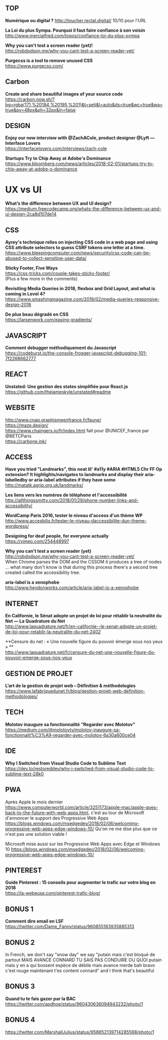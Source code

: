 ## TOP

**Numérique ou digital ?** 
http://toucher.rectal.digital/ 10/10 pour l'URL 

**La Loi du plus Sympa. Pourquoi il faut faire confiance à son voisin**  
http://www.mercialfred.com/topos/confiance-loi-du-plus-sympa

**Why you can't test a screen reader (yet)!**  
http://robdodson.me/why-you-cant-test-a-screen-reader-yet/

**Purgecss is a tool to remove unused CSS**  
https://www.purgecss.com/


## Carbon 
**Create and share beautiful images of your source code**  
https://carbon.now.sh/?bg=rgba(171,%20184,%20195,%201)&t=seti&l=auto&ds=true&wc=true&wa=true&pv=48px&ph=32px&ln=false


## DESIGN

**Enjoy our new interview with @ZachACole, product designer @Lyft — Interface Lovers**  
https://interfacelovers.com/interviews/zach-cole

**Startups Try to Chip Away at Adobe's Dominance**  
https://www.bloomberg.com/news/articles/2018-02-01/startups-try-to-chip-away-at-adobe-s-dominance


# UX vs UI
**What’s the difference between UX and UI design?**  
https://medium.freecodecamp.org/whats-the-difference-between-ux-and-ui-design-2ca8d107de14


## CSS

**Ayrey's technique relies on injecting CSS code in a web page and using CSS attribute selectors to guess CSRF tokens one letter at a time.**  
https://www.bleepingcomputer.com/news/security/css-code-can-be-abused-to-collect-sensitive-user-data/

**Sticky Footer, Five Ways**  
https://css-tricks.com/couple-takes-sticky-footer/  
(Plus a few more in the comments) 

**Revisiting Media Queries in 2018, flexbox and Grid Layout, and what is coming in Level 4?**  
https://www.smashingmagazine.com/2018/02/media-queries-responsive-design-2018

**De plus beau dégradé en CSS**  
https://larsenwork.com/easing-gradients/


## JAVASCRIPT

**Comment debugger méthodiquement du Javascript**  
https://codeburst.io/the-console-frogger-javascript-debugging-101-7f2268662777


## REACT

**Unstated: Une gestion des states simplifiée pour React.js**  
https://github.com/thejameskyle/unstated#readme


## WEBSITE

http://www.cnap.graphismeenfrance.fr/faune/  
https://maze.design/  
https://www.chaingers.io/fr/index.html fait pour @UNICEF_france par @BETCParis  
https://carbone.ink/


## ACCESS

**Have you tried "Landmarks", this neat lil' #a11y #ARIA #HTML5 Chr FF Op extension? It highlights/navigates to landmarks and display their aria-labelledby or aria-label attributes if they have some**  
http://matatk.agrip.org.uk/landmarks/

**Les liens vers les numéros de téléphone et l'accessibilité**  
http://allthingssmitty.com/2018/01/29/phone-number-links-and-accessibility/

**WordCamp Paris 2016, tester le niveau d'access d'un thème WP**  
http://www.accesbilis.fr/tester-le-niveau-daccessibilite-dun-theme-wordpress/

**Designing for deaf people, for everyone actually**  
https://vimeo.com/254448997

**Why you can't test a screen reader (yet)**  
http://robdodson.me/why-you-cant-test-a-screen-reader-yet/  
When Chrome parses the DOM and the CSSOM it produces a tree of nodes ... what many don't know is that during this process there's a second tree created called the accessibility tree.

**aria-label is a xenophobe**  
http://www.heydonworks.com/article/aria-label-is-a-xenophobe


## INTERNET

**En Californie, le Sénat adopte un projet de loi pour rétablir la neutralité du Net — La Quadrature du Net**  
http://www.laquadrature.net/fr/en-californie--le-senat-adopte-un-projet-de-loi-pour-retablir-la-neutralite-du-net-2402

**Censure du net : « Une nouvelle figure du pouvoir émerge sous nos yeux » **  
http://www.laquadrature.net/fr/censure-du-net-une-nouvelle-figure-du-pouvoir-emerge-sous-nos-yeux


## GESTION DE PROJET

**L’art de la gestion de projet web – Définition & méthodologies**  
https://www.lafabriquedunet.fr/blog/gestion-projet-web-definition-methodologies/


## TECH

**Molotov inaugure sa fonctionnalité “Regarder avec Molotov”**  
https://medium.com/@molotovtv/molotov-inaugure-sa-fonctionnalit%C3%A9-regarder-avec-molotov-6a30a600ce04


## IDE

**Why I Switched from Visual Studio Code to Sublime Text**  
https://dev.to/restoreddev/why-i-switched-from-visual-studio-code-to-sublime-text-28k0


## PWA

Après Apple le mois dernier https://www.computerworld.com/article/3251173/apple-mac/apple-goes-back-to-the-future-with-web-apps.html, c'est au tour de Microsoft d'annoncer le support des Progressive Web Apps https://blogs.windows.com/msedgedev/2018/02/06/welcoming-progressive-web-apps-edge-windows-10/ Qu'on ne me dise plus que ce n'est pas une solution viable !  

Microsoft mise aussi sur les Progressive Web Apps avec Edge et Windows 10 
https://blogs.windows.com/msedgedev/2018/02/06/welcoming-progressive-web-apps-edge-windows-10/


## PINTEREST

**Guide Pinterest : 15 conseils pour augmenter le trafic sur votre blog en 2018**  
https://la-webeuse.com/pinterest-trafic-blog/


## BONUS 1

**Comment dire email en LSF**  
https://twitter.com/Dame_Fanny/status/960855183935885313


## BONUS 2

In French, we don't say "snow day" we say "putain mais c'est bloqué de partout MAIS AVANCE CONNARD TU SAIS PAS CONDUIRE OU QUOI putain mais y en a qui bossent espèce de débile mais avance merde bah bravo c'est rouge maintenant t'es content connard" and I think that's beautiful


## BONUS 3

**Quand tu te fais gazer par la BAC**  
https://twitter.com/apdhoe/status/960430636094943232/photo/1


## BONUS 4
https://twitter.com/MarshallJulius/status/958652139714285568/photo/1

